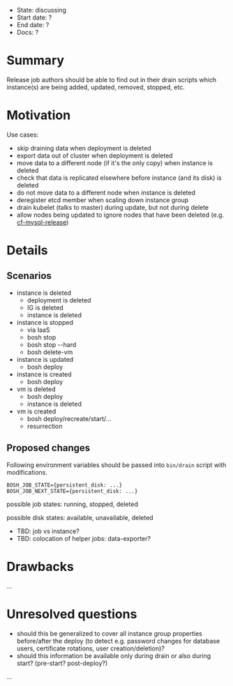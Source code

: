 - State: discussing
- Start date: ?
- End date: ?
- Docs: ?

# Summary

Release job authors should be able to find out in their drain scripts which instance(s) are being added, updated, removed, stopped, etc.

# Motivation

Use cases:

- skip draining data when deployment is deleted
- export data out of cluster when deployment is deleted
- move data to a different node (if it's the only copy) when instance is deleted
- check that data is replicated elsewhere before instance (and its disk) is deleted
- do not move data to a different node when instance is deleted
- deregister etcd member when scaling down instance group
- drain kubelet (talks to master) during update, but not during delete
- allow nodes being updated to ignore nodes that have been deleted (e.g. [cf-mysql-release](https://github.com/cloudfoundry/cf-mysql-release/pull/209#issuecomment-396753314))

# Details

## Scenarios

- instance is deleted
  - deployment is deleted
  - IG is deleted
  - instance is deleted
- instance is stopped
  - via IaaS
  - bosh stop
  - bosh stop --hard
  - bosh delete-vm
- instance is updated
  - bosh deploy
- instance is created
  - bosh deploy
- vm is deleted
  - bosh deploy
  - instance is deleted
- vm is created
  - bosh deploy/recreate/start/...
  - resurrection

## Proposed changes

Following environment variables should be passed into `bin/drain` script with modifications.

```
BOSH_JOB_STATE={persistent_disk: ...}
BOSH_JOB_NEXT_STATE={persistent_disk: ...}
```

possible job states: running, stopped, deleted

possible disk states: available, unavailable, deleted

- TBD: job vs instance?
- TBD: colocation of helper jobs: data-exporter?

# Drawbacks

...

# Unresolved questions

- should this be generalized to cover all instance group properties before/after the deploy (to detect e.g. password changes for database users, certificate rotations, user creation/deletion)?
- should this information be available only during drain or also during start? (pre-start? post-deploy?)

...
